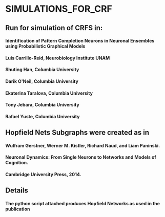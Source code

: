 # SIMULATIONS_FOR_CRF

## Run for simulation of CRFS in: 
#### Identification of Pattern Completion Neurons in Neuronal Ensembles using Probabilistic Graphical Models
#### Luis Carrillo-Reid, Neurobiology Institute UNAM
#### Shuting Han, Columbia University
#### Darik O'Neil, Columbia University
#### Ekaterina Taralova, Columbia University
#### Tony Jebara, Columbia University
#### Rafael Yuste, Columbia University

## Hopfield Nets Subgraphs were created as in
#### Wulfram Gerstner, Werner M. Kistler, Richard Naud, and Liam Paninski.
#### Neuronal Dynamics: From Single Neurons to Networks and Models of Cognition.
#### Cambridge University Press, 2014.

## Details
#### The python script attached produces Hopfield Networks as used in the publication





